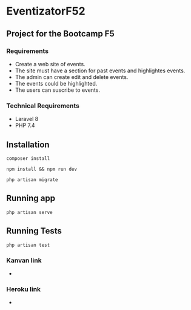 # EventizatorF52

## Project for the Bootcamp F5

### Requirements
- Create a web site of events.
- The site must have a section for past events and highlightes events.
- The admin can create edit and delete events.
- The events could be highlighted.
- The users can suscribe to events.

### Technical Requirements

- Laravel 8
- PHP 7.4

## Installation

 ` composer install `

 ` npm install && npm run dev `

 ` php artisan migrate `

## Running app

` php artisan serve ` 

## Running Tests

 ` php artisan test `

### Kanvan link 

- 

### Heroku link

 -

